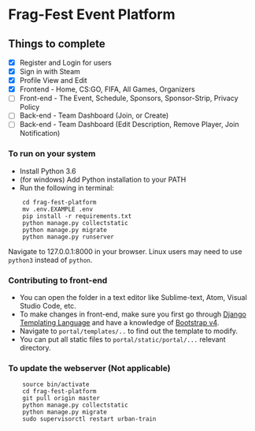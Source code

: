 # Frag-Fest Event Platform

## Things to complete

- [x] Register and Login for users  
- [x] Sign in with Steam  
- [x] Profile View and Edit  
- [x] Frontend - Home, CS:GO, FIFA, All Games, Organizers  
- [ ] Front-end - The Event, Schedule, Sponsors, Sponsor-Strip, Privacy Policy  
- [ ] Back-end - Team Dashboard (Join, or Create)  
- [ ] Back-end - Team Dashboard (Edit Description, Remove Player, Join Notification)  

### To run on your system

- Install Python 3.6
- (for windows) Add Python installation to your PATH
- Run the following in terminal:

```
    cd frag-fest-platform
    mv .env.EXAMPLE .env
    pip install -r requirements.txt
    python manage.py collectstatic
    python manage.py migrate
    python manage.py runserver
```

Navigate to 127.0.0.1:8000 in your browser. Linux users may need to use `python3` instead of `python`.

### Contributing to front-end

 - You can open the folder in a text editor like Sublime-text, Atom, Visual Studio Code, etc.
 - To make changes in front-end, make sure you first go through [Django Templating Language](https://docs.djangoproject.com/en/1.11/ref/templates/language/) and have a knowledge of [Bootstrap v4](https://getbootstrap.com/).
 - Navigate to `portal/templates/..` to find out the template to modify.
 - You can put all static files to `portal/static/portal/...` relevant directory.


### To update the webserver (Not applicable)

```
    source bin/activate
    cd frag-fest-platform
    git pull origin master
    python manage.py collectstatic
    python manage.py migrate
    sudo supervisorctl restart urban-train
```
